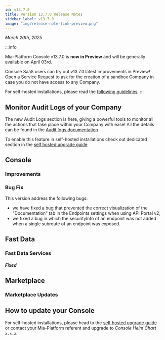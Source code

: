 ```yaml
---
id: v13.7.0
title: Version 13.7.0 Release Notes
sidebar_label: v13.7.0
image: "img/release-note-link-preview.png"
---
```


_March 20th, 2025_

:::info

Mia-Platform Console v13.7.0 is **now in Preview** and will be generally available on April 03rd.

Console SaaS users can try out v13.7.0 latest improvements in Preview! Open a Service Request to ask for the creation of a sandbox Company in case you do not have access to any Company.

For self-hosted installations, please read the [following guidelines](#how-to-update-your-console).
:::

## Monitor Audit Logs of your Company

The new Audit Logs section is here, giving a powerful tools to monitor all the actions that take place within your Company with ease!
All the details can be found in the  [Audit logs documentation](/)

To enable this feature in self-hosted installations check out dedicated section in the [self hosted upgrade guide](/infrastructure/self-hosted/installation-chart/100_how-to-upgrade.md#upgrade-from-v13.6.2-to-v13.7.0)

## Console

### Improvements

### Bug Fix

This version address the following bugs:

* we have fixed a bug that prevented the correct visualization of the "Documentation" tab in the Endpoints settings when using API Portal v2;
* we fixed a bug in which the securityInfo of an endpoint was not added when a single subroute of an endpoint was exposed.

## Fast Data

### Fast Data Services

####

##### Fixed

## Marketplace

### Marketplace Updates

####

## How to update your Console

For self-hosted installations, please head to the [self hosted upgrade guide](/infrastructure/self-hosted/installation-chart/100_how-to-upgrade.md) or contact your Mia-Platform referent and upgrade to _Console Helm Chart_ `x.x.x`.

